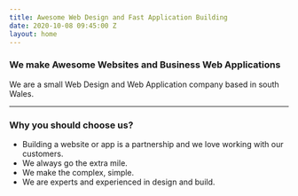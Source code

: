 ```yaml
---
title: Awesome Web Design and Fast Application Building
date: 2020-10-08 09:45:00 Z
layout: home
---
```


### We make Awesome Websites and Business Web Applications

We are a small Web Design and Web Application company based in south Wales.
 
<hr>

### Why you should choose us?

* Building a website or app is a partnership and we love working with our customers.
* We always go the extra mile.
* We make the complex, simple.
* We are experts and experienced in design and build.